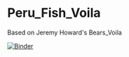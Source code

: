 # Peru_Fish_Voila
 Based on Jeremy Howard's Bears_Voila

[![Binder](https://mybinder.org/badge_logo.svg)](https://mybinder.org/v2/gh/RobillardA/Peru_Fish_Voila/main?urlpath=%2Fvoila%2Frender%2FPeru_Fish_Voila.ipynb)
